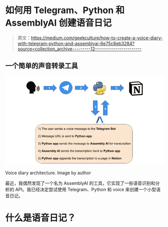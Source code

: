 # 如何用 Telegram、Python 和 AssemblyAI 创建语音日记

> 原文：<https://medium.com/geekculture/how-to-create-a-voice-diary-with-telegram-python-and-assemblyai-6e75c8eb3284?source=collection_archive---------12----------------------->

## 一个简单的声音转录工具

![](img/d35cc9c5da85b132ba4ed06868ede537.png)

Voice diary architecture. Image by author

最近，我偶然发现了一个名为 AssemblyAI 的工具，它实现了一些语音识别和分析的 API。我已经决定尝试使用 Telegram、Python 和 voice 来创建一个小型语音日记。

# 什么是语音日记？